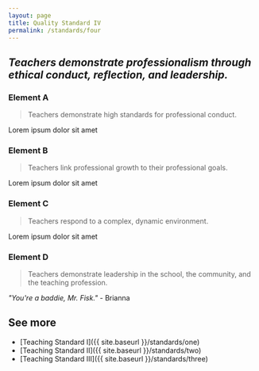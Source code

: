 ```yaml
---
layout: page
title: Quality Standard IV
permalink: /standards/four
---
```


## _Teachers demonstrate professionalism through ethical conduct, reflection, and leadership._

### Element A

> Teachers demonstrate high standards for professional conduct.

Lorem ipsum dolor sit amet

### Element B

> Teachers link professional growth to their professional goals.

Lorem ipsum dolor sit amet

### Element C

> Teachers respond to a complex, dynamic environment.

Lorem ipsum dolor sit amet

### Element D

> Teachers demonstrate leadership in the school, the community, and the teaching profession.

_"You're a baddie, Mr. Fisk."_ - Brianna

## See more

- [Teaching Standard I]({{ site.baseurl }}/standards/one)
- [Teaching Standard II]({{ site.baseurl }}/standards/two)
- [Teaching Standard III]({{ site.baseurl }}/standards/three)
